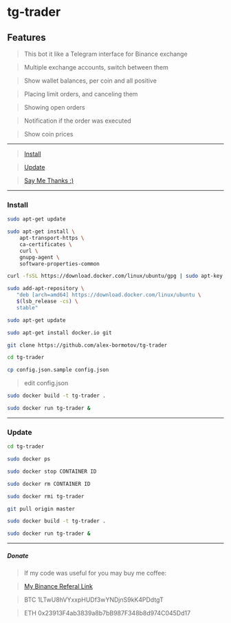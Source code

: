 # tg-trader



## Features

> This bot it like a Telegram interface for Binance exchange

> Multiple exchange accounts, switch between them

> Show wallet balances, per coin and all positive

> Placing limit orders, and canceling them

> Showing open orders

> Notification if the order was executed

> Show coin prices

---

> [Install](#install)

> [Update](#Update)

> [Say Me Thanks :)](#Donate)

---

### Install

```bash
sudo apt-get update
```

```bash
sudo apt-get install \
    apt-transport-https \
    ca-certificates \
    curl \
    gnupg-agent \
    software-properties-common
```

```bash
curl -fsSL https://download.docker.com/linux/ubuntu/gpg | sudo apt-key add -
```

```bash
sudo add-apt-repository \
   "deb [arch=amd64] https://download.docker.com/linux/ubuntu \
   $(lsb_release -cs) \
   stable"
```

```bash
sudo apt-get update
```

```bash
sudo apt-get install docker.io git
```

```bash
git clone https://github.com/alex-bormotov/tg-trader
```

```bash
cd tg-trader
```

```bash
cp config.json.sample config.json
```

> edit config.json

```bash
sudo docker build -t tg-trader .
```

```bash
sudo docker run tg-trader &
```
---

### Update

```bash
cd tg-trader
```

```bash
sudo docker ps
```

```bash
sudo docker stop CONTAINER ID
```

```bash
sudo docker rm CONTAINER ID
```

```bash
sudo docker rmi tg-trader
```

```bash
git pull origin master
```

```bash
sudo docker build -t tg-trader .
```

```bash
sudo docker run tg-trader &
```

---

##### Donate

> If my code was useful for you may buy me coffee:

> [My Binance Referal Link](https://www.binance.com/en/register?ref=35560900)

> BTC 1LTwU8hVYxxpHUDf3wYNDjnS9kK4PDdtgT

> ETH 0x23913F4ab3839a8b7bB987F348b8d974C045Dd17
